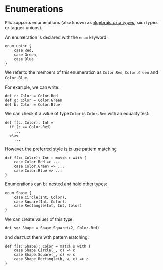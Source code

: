 # Enumerations

Flix supports enumerations (also known as [algebraic data types](https://en.wikipedia.org/wiki/Algebraic_data_type), 
sum types or tagged unions).

An enumeration is declared with the `enum` keyword:

```flix
enum Color {
    case Red,
    case Green,
    case Blue
}
```

We refer to the members of this enumeration as `Color.Red`, `Color.Green` and `Color.Blue`.

For example, we can write:

```flix
def r: Color = Color.Red
def g: Color = Color.Green
def b: Color = Color.Blue
```

We can check if a value of type `Color` is `Color.Red` with an equality test:

```flix
def f(c: Color): Int = 
  if (c == Color.Red) 
    ... 
  else 
    ...
```

However, the preferred style is to use pattern matching:

```flix
def f(c: Color): Int = match c with {
    case Color.Red => ...
    case Color.Green => ...
    case Color.Blue => ...
}
```

Enumerations can be nested and hold other types:

```flix
enum Shape {
    case Circle(Int, Color),
    case Square(Int, Color),
    case Rectangle(Int, Int, Color) 
}
```

We can create values of this type:

```flix
def sq: Shape = Shape.Square(42, Color.Red)
```

and destruct them with pattern matching:

```flix
def f(s: Shape): Color = match s with {
    case Shape.Circle(_, c) => c
    case Shape.Square(_, c) => c
    case Shape.Rectangle(h, w, c) => c
}
```

